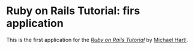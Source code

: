 # Ruby on Rails Tutorial: firs application

This is the first application for the
[*Ruby on Rails Tutorial*](http://railstutorial.org/)
by [Michael Hartl](http://michaelhartl.com/). 